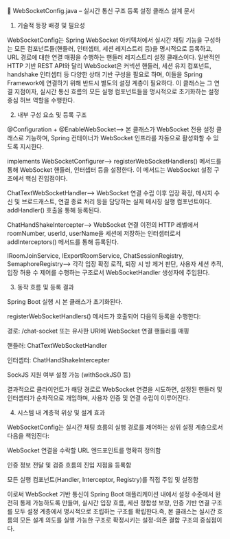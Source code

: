 📘 WebSocketConfig.java – 실시간 통신 구조 등록 설정 클래스 설계 문서

1. 기술적 등장 배경 및 필요성

WebSocketConfig는 Spring WebSocket 아키텍처에서 실시간 채팅 기능을 구성하는 모든 컴포넌트들(핸들러, 인터셉터, 세션 레지스트리 등)을 명시적으로 등록하고, URL 경로에 대한 연결 매핑을 수행하는 핸들러 레지스트리 설정 클래스이다. 일반적인 HTTP 기반 REST API와 달리 WebSocket은 커넥션 핸들러, 세션 유지 컴포넌트, handshake 인터셉터 등 다양한 상태 기반 구성을 필요로 하며, 이들을 Spring Framework에 연결하기 위해 반드시 별도의 설정 계층이 필요하다. 이 클래스는 그 연결 지점이자, 실시간 통신 흐름의 모든 실행 컴포넌트들을 명시적으로 초기화하는 설정 중심 허브 역할을 수행한다.

2. 내부 구성 요소 및 등록 구조

@Configuration + @EnableWebSocket⟶ 본 클래스가 WebSocket 전용 설정 클래스로 기능하며, Spring 컨테이너가 WebSocket 인프라를 자동으로 활성화할 수 있도록 지시한다.

implements WebSocketConfigurer⟶ registerWebSocketHandlers() 메서드를 통해 WebSocket 핸들러, 인터셉터 등을 설정한다. 이 메서드는 WebSocket 설정 구조에서 핵심 진입점이다.

ChatTextWebSocketHandler⟶ WebSocket 연결 수립 이후 입장 확정, 메시지 수신 및 브로드캐스트, 연결 종료 처리 등을 담당하는 실제 메시징 실행 컴포넌트이다. addHandler() 호출을 통해 등록된다.

ChatHandShakeIntercepter⟶ WebSocket 연결 이전의 HTTP 레벨에서 roomNumber, userId, userName을 세션에 저장하는 인터셉터로서 addInterceptors() 메서드를 통해 등록된다.

IRoomJoinService, IExportRoomService, ChatSessionRegistry, SemaphoreRegistry⟶ 각각 입장 확정 로직, 퇴장 시 방 제거 판단, 사용자 세션 추적, 입장 허용 수 제어를 수행하는 구조로서 WebSocketHandler 생성자에 주입된다.

3. 동작 흐름 및 등록 결과

Spring Boot 실행 시 본 클래스가 초기화된다.

registerWebSocketHandlers() 메서드가 호출되어 다음의 등록을 수행한다:

경로: /chat-socket 또는 유사한 URI에 WebSocket 연결 핸들러를 매핑

핸들러: ChatTextWebSocketHandler

인터셉터: ChatHandShakeIntercepter

SockJS 지원 여부 설정 가능 (withSockJS() 등)

결과적으로 클라이언트가 해당 경로로 WebSocket 연결을 시도하면, 설정된 핸들러 및 인터셉터가 순차적으로 개입하며, 사용자 인증 및 연결 수립이 이루어진다.

4. 시스템 내 계층적 위상 및 설계 효과

WebSocketConfig는 실시간 채팅 흐름의 실행 경로를 제어하는 상위 설정 계층으로서 다음을 책임진다:

WebSocket 연결을 수락할 URL 엔드포인트를 명확히 정의함

인증 정보 전달 및 검증 흐름의 진입 지점을 등록함

모든 실행 컴포넌트(Handler, Interceptor, Registry)를 직접 주입 및 설정함

이로써 WebSocket 기반 통신이 Spring Boot 애플리케이션 내에서 설정 수준에서 완전히 통제 가능하도록 만들며, 실시간 입장 흐름, 세션 정합성 보장, 인증 기반 연결 구조를 모두 설정 계층에서 명시적으로 조립하는 구조를 확립한다.즉, 본 클래스는 실시간 흐름의 모든 설계 의도를 실행 가능한 구조로 확정시키는 설정-의존 결합 구조의 중심점이다.
